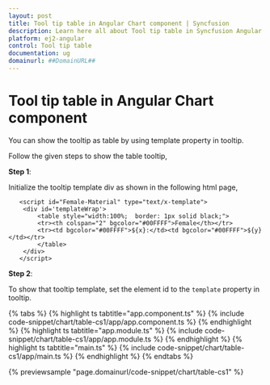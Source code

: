 ```yaml
---
layout: post
title: Tool tip table in Angular Chart component | Syncfusion
description: Learn here all about Tool tip table in Syncfusion Angular Chart component of Syncfusion Essential JS 2 and more.
platform: ej2-angular
control: Tool tip table 
documentation: ug
domainurl: ##DomainURL##
---
```


# Tool tip table in Angular Chart component

You can show the tooltip as table by using template property in tooltip.

Follow the given steps to show the table tooltip,

**Step 1**:

Initialize the tooltip template div as shown in the following html page,

```
   <script id="Female-Material" type="text/x-template">
    <div id='templateWrap'>
        <table style="width:100%;  border: 1px solid black;">
        <tr><th colspan="2" bgcolor="#00FFFF">Female</th></tr>
        <tr><td bgcolor="#00FFFF">${x}:</td><td bgcolor="#00FFFF">${y}</td></tr>
        </table>
    </div>
   </script>

```

**Step 2**:

To show that tooltip template, set the element id to the `template` property in tooltip.

{% tabs %}
{% highlight ts tabtitle="app.component.ts" %}
{% include code-snippet/chart/table-cs1/app/app.component.ts %}
{% endhighlight %}
{% highlight ts tabtitle="app.module.ts" %}
{% include code-snippet/chart/table-cs1/app/app.module.ts %}
{% endhighlight %}
{% highlight ts tabtitle="main.ts" %}
{% include code-snippet/chart/table-cs1/app/main.ts %}
{% endhighlight %}
{% endtabs %}
  
{% previewsample "page.domainurl/code-snippet/chart/table-cs1" %}
